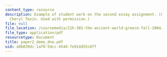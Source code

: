 ```yaml
---
content_type: resource
description: Example of student work on the second essay assignment. (Courtesy of
  Cheryl Texin. Used with permission.)
file: null
file_location: /coursemedia/21h-301-the-ancient-world-greece-fall-2004/a0b839dc1af05dcc454d7e914d55c6ff_paper2_demo_dne.pdf
file_type: application/pdf
resourcetype: Document
title: paper2_demo_dne.pdf
uid: a0b839dc-1af0-5dcc-454d-7e914d55c6ff
---
```

